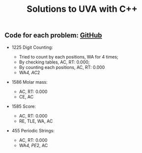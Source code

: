 ﻿---
title: Solutions to UVA with C++
category: Algorithm
tag: [Solutions, UVA]
layout: post
---
## Code for each problem: [GitHub](https://github.com/Orcuslc/Learning/tree/master/UVA)  

- 1225 Digit Counting: 
	- Tried to count by each positions, WA for 4 times; 
	- By checking tables, AC, RT: 0.000; 
	- By counting each positions, AC, RT: 0.000
	- WA*4, AC*2

- 1586 Molar mass: 
	- AC, RT: 0.000
	- CE, AC

- 1585 Score:
	- AC, RT: 0.000
	- RE, TLE, WA, AC

- 455 Periodic Strings:
	- AC, RT: 0.000
	- WA*4, PE*2, AC

